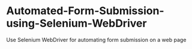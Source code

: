 # Automated-Form-Submission-using-Selenium-WebDriver
Use Selenium WebDriver for automating form submission on a web page
